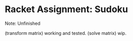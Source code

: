 # Racket Assignment: Sudoku

Note: Unfinished

(transform matrix) working and tested.
(solve matrix) wip.
